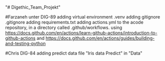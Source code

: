 "# Digethic_Team_Projekt" 

#Farzaneh unter DIG-89
adding virtual environment .venv
adding gitignore .gitignore
adding requirements.txt
adding actions.yml to the acode repository, in a directory called .github/workflows.
using https://docs.github.com/en/actions/learn-github-actions/introduction-to-github-actions
and     https://docs.github.com/en/actions/guides/building-and-testing-python

#Chris DIG-84
adding predict data file "Iris data Predict" in "Data"
